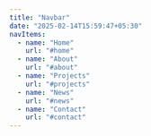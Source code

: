 ```yaml
---
title: "Navbar"
date: "2025-02-14T15:59:47+05:30"
navItems:
  - name: "Home"
    url: "#home"
  - name: "About"
    url: "#about"
  - name: "Projects"
    url: "#projects"
  - name: "News"
    url: "#news"
  - name: "Contact"
    url: "#contact"
---
```


